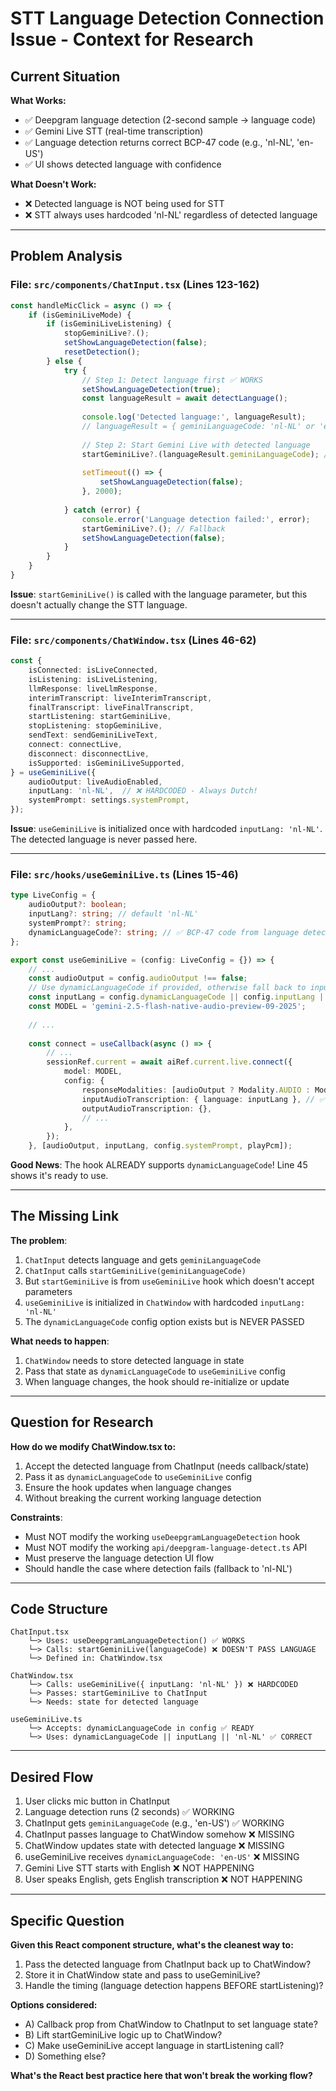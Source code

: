 # STT Language Detection Connection Issue - Context for Research

## Current Situation

**What Works:**
- ✅ Deepgram language detection (2-second sample → language code)
- ✅ Gemini Live STT (real-time transcription)
- ✅ Language detection returns correct BCP-47 code (e.g., 'nl-NL', 'en-US')
- ✅ UI shows detected language with confidence

**What Doesn't Work:**
- ❌ Detected language is NOT being used for STT
- ❌ STT always uses hardcoded 'nl-NL' regardless of detected language

---

## Problem Analysis

### File: `src/components/ChatInput.tsx` (Lines 123-162)

```typescript
const handleMicClick = async () => {
    if (isGeminiLiveMode) {
        if (isGeminiLiveListening) {
            stopGeminiLive?.();
            setShowLanguageDetection(false);
            resetDetection();
        } else {
            try {
                // Step 1: Detect language first ✅ WORKS
                setShowLanguageDetection(true);
                const languageResult = await detectLanguage();
                
                console.log('Detected language:', languageResult);
                // languageResult = { geminiLanguageCode: 'nl-NL' or 'en-US' etc. }
                
                // Step 2: Start Gemini Live with detected language
                startGeminiLive?.(languageResult.geminiLanguageCode); // ❌ THIS DOESN'T WORK
                
                setTimeout(() => {
                    setShowLanguageDetection(false);
                }, 2000);
                
            } catch (error) {
                console.error('Language detection failed:', error);
                startGeminiLive?.(); // Fallback
                setShowLanguageDetection(false);
            }
        }
    }
}
```

**Issue**: `startGeminiLive()` is called with the language parameter, but this doesn't actually change the STT language.

---

### File: `src/components/ChatWindow.tsx` (Lines 46-62)

```typescript
const {
    isConnected: isLiveConnected,
    isListening: isLiveListening,
    llmResponse: liveLlmResponse,
    interimTranscript: liveInterimTranscript,
    finalTranscript: liveFinalTranscript,
    startListening: startGeminiLive,
    stopListening: stopGeminiLive,
    sendText: sendGeminiLiveText,
    connect: connectLive,
    disconnect: disconnectLive,
    isSupported: isGeminiLiveSupported,
} = useGeminiLive({
    audioOutput: liveAudioEnabled,
    inputLang: 'nl-NL',  // ❌ HARDCODED - Always Dutch!
    systemPrompt: settings.systemPrompt,
});
```

**Issue**: `useGeminiLive` is initialized once with hardcoded `inputLang: 'nl-NL'`. The detected language is never passed here.

---

### File: `src/hooks/useGeminiLive.ts` (Lines 15-46)

```typescript
type LiveConfig = {
    audioOutput?: boolean;
    inputLang?: string; // default 'nl-NL'
    systemPrompt?: string;
    dynamicLanguageCode?: string; // ✅ BCP-47 code from language detection
};

export const useGeminiLive = (config: LiveConfig = {}) => {
    // ...
    const audioOutput = config.audioOutput !== false;
    // Use dynamicLanguageCode if provided, otherwise fall back to inputLang
    const inputLang = config.dynamicLanguageCode || config.inputLang || 'nl-NL'; // ✅ READY
    const MODEL = 'gemini-2.5-flash-native-audio-preview-09-2025';
    
    // ...
    
    const connect = useCallback(async () => {
        // ...
        sessionRef.current = await aiRef.current.live.connect({
            model: MODEL,
            config: {
                responseModalities: [audioOutput ? Modality.AUDIO : Modality.TEXT],
                inputAudioTranscription: { language: inputLang }, // ✅ Uses inputLang
                outputAudioTranscription: {},
                // ...
            },
        });
    }, [audioOutput, inputLang, config.systemPrompt, playPcm]);
```

**Good News**: The hook ALREADY supports `dynamicLanguageCode`! Line 45 shows it's ready to use.

---

## The Missing Link

**The problem**: 
1. `ChatInput` detects language and gets `geminiLanguageCode`
2. `ChatInput` calls `startGeminiLive(geminiLanguageCode)` 
3. But `startGeminiLive` is from `useGeminiLive` hook which doesn't accept parameters
4. `useGeminiLive` is initialized in `ChatWindow` with hardcoded `inputLang: 'nl-NL'`
5. The `dynamicLanguageCode` config option exists but is NEVER PASSED

**What needs to happen**:
1. `ChatWindow` needs to store detected language in state
2. Pass that state as `dynamicLanguageCode` to `useGeminiLive` config
3. When language changes, the hook should re-initialize or update

---

## Question for Research

**How do we modify ChatWindow.tsx to:**
1. Accept the detected language from ChatInput (needs callback/state)
2. Pass it as `dynamicLanguageCode` to `useGeminiLive` config
3. Ensure the hook updates when language changes
4. Without breaking the current working language detection

**Constraints**:
- Must NOT modify the working `useDeepgramLanguageDetection` hook
- Must NOT modify the working `api/deepgram-language-detect.ts` API
- Must preserve the language detection UI flow
- Should handle the case where detection fails (fallback to 'nl-NL')

---

## Code Structure

```
ChatInput.tsx
    └─> Uses: useDeepgramLanguageDetection() ✅ WORKS
    └─> Calls: startGeminiLive(languageCode) ❌ DOESN'T PASS LANGUAGE
    └─> Defined in: ChatWindow.tsx

ChatWindow.tsx  
    └─> Calls: useGeminiLive({ inputLang: 'nl-NL' }) ❌ HARDCODED
    └─> Passes: startGeminiLive to ChatInput
    └─> Needs: state for detected language

useGeminiLive.ts
    └─> Accepts: dynamicLanguageCode in config ✅ READY
    └─> Uses: dynamicLanguageCode || inputLang || 'nl-NL' ✅ CORRECT
```

---

## Desired Flow

1. User clicks mic button in ChatInput
2. Language detection runs (2 seconds) ✅ WORKING
3. ChatInput gets `geminiLanguageCode` (e.g., 'en-US') ✅ WORKING
4. ChatInput passes language to ChatWindow somehow ❌ MISSING
5. ChatWindow updates state with detected language ❌ MISSING  
6. useGeminiLive receives `dynamicLanguageCode: 'en-US'` ❌ MISSING
7. Gemini Live STT starts with English ❌ NOT HAPPENING
8. User speaks English, gets English transcription ❌ NOT HAPPENING

---

## Specific Question

**Given this React component structure, what's the cleanest way to:**
1. Pass the detected language from ChatInput back up to ChatWindow?
2. Store it in ChatWindow state and pass to useGeminiLive?
3. Handle the timing (language detection happens BEFORE startListening)?

**Options considered:**
- A) Callback prop from ChatWindow to ChatInput to set language state?
- B) Lift startGeminiLive logic up to ChatWindow?
- C) Make useGeminiLive accept language in startListening call?
- D) Something else?

**What's the React best practice here that won't break the working flow?**
